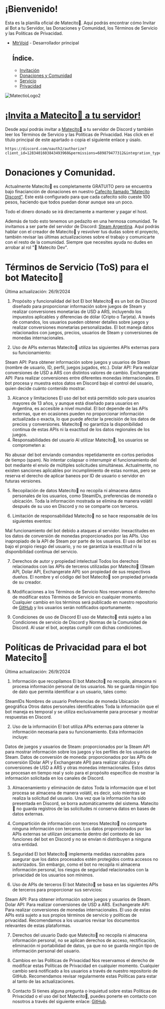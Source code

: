 # ¡Bienvenido!

Esta es la planilla oficial de Matecito🧉. Aquí podrás encontrar cómo Invitar al Bot a tu Servidor, las Donaciones y Comunidad, los Términos de Servicio y las Políticas de Privacidad.

- [MtrVoid](https://github.com/MtrVoid) - Desarrollador principal
  ## Índice.
  - [Invitación](https://github.com/MtrVoid/matecito_services?tab=readme-ov-file#invita-a-matecito-a-tu-servidor)
  - [Donaciones y Comunidad](https://github.com/MtrVoid/matecito_services?tab=readme-ov-fildonaciones-y-comunidad)
  - [Servicio](https://github.com/MtrVoid/matecito_services?tab=readme-ov-file#t%C3%A9rminos-de-servicio-tos-para-el-bot-matecito)
  - [Privacidad](https://github.com/MtrVoid/matecito_services?tab=readme-ov-file#pol%C3%ADticas-de-privacidad-para-el-bot-matecito)

![MatectioLogo2](https://github.com/user-attachments/assets/44f2e2a0-5f6d-4efb-888a-5fe3768bd848)

# [¡Invita a Matecito🧉 a tu servidor!](https://discord.com/oauth2/authorize?client_id=1283401603843493960&permissions=689879477312&integration_type=0&scope=bot)
Desde aquí podrás invitar a [Matecito🧉](https://discord.com/oauth2/authorize?client_id=1283401603843493960&permissions=689879477312&integration_type=0&scope=bot) a tu servidor de Discord y también leer los Términos de Servicio y las Políticas de Privacidad.
Has click en el título principal de este apartado o copia el siguiente enlace y úsalo.
  
  ```
https://discord.com/oauth2/authorize?client_id=1283401603843493960&permissions=689879477312&integration_type=0&scope=bot
  ```

# Donaciones y Comunidad.
Actualmente Matecito🧉 es completamente GRATUITO pero se encuentra bajo finacianción de donaciones en nuestro [Cafecito llamado "Matecito Discord"](https://cafecito.app/matecitobotdiscord). Este está configurado para que cada cafecito sólo cueste 100 pesos, haciendo que todos puedan donar aunque sea un poco.
  
Todo el dinero donado se irá directamente a mantener y pagar el host.

Además de todo esto tenemos un pedazito en una hermosa comunidad. Te invitamos a ser parte del servidor de Discord: [Steam Argentina](https://discord.gg/2DynfUtQjy). Aquí podrás hablar con el creador de Matecito🧉 y resvolver tus dudas sobre el proyecto, también revisar las últimas actualizaciones sobre el trabajo y comunicarte con el resto de la comunidad. Siempre que necesites ayuda no dudes en arrobar al rol "🧉 Matecito Dev".

# Términos de Servicio (ToS) para el bot Matecito🧉
Última actualización: 26/9/2024

1. Propósito y funcionalidad del bot
El bot Matecito🧉 es un bot de Discord diseñado para proporcionar información sobre juegos de Steam y realizar conversiones monetarias de USD a ARS, incluyendo los impuestos aplicables y diferencias de dólar (Cripto o Tarjeta). A través de comandos, los usuarios pueden obtener detalles sobre juegos y realizar conversiones monetarias personalizadas. El bot maneja datos relacionados con juegos, precios, usuarios de Steam y conversiones de monedas internacionales.

2. Uso de APIs externas
Matecito🧉 utiliza las siguientes APIs externas para su funcionamiento:

Steam API: Para obtener información sobre juegos y usuarios de Steam (nombre de usuario, ID, perfil, juegos jugados, etc.).
Dolar API: Para realizar conversiones de USD a ARS con distintos valores de cambio.
Exchangerate API: Para realizar conversiones entre diferentes monedas internacionales.
El bot procesa y muestra estos datos en Discord bajo el control del usuario, quien decide cuánto contenido mostrar.

3. Alcance y limitaciones
El uso del bot está permitido solo para usuarios mayores de 13 años, y aunque está diseñado para usuarios en Argentina, es accesible a nivel mundial.
El bot depende de las APIs externas, que en ocasiones pueden no proporcionar información actualizada o exacta, lo que puede afectar la precisión de los datos de precios y conversiones.
Matecito🧉 no garantiza la disponibilidad continua de estas APIs ni la exactitud de los datos regionales de los juegos.
4. Responsabilidades del usuario
Al utilizar Matecito🧉, los usuarios se comprometen a:

No abusar del bot enviando comandos repetidamente en cortos períodos de tiempo (spam).
No intentar colapsar o interrumpir el funcionamiento del bot mediante el envío de múltiples solicitudes simultáneas.
Actualmente, no existen sanciones aplicables por incumplimiento de estas normas, pero se reserva el derecho de aplicar baneos por ID de usuario o servidor en futuras versiones.

5. Recopilación de datos
Matecito🧉 no recopila ni almacena datos personales de los usuarios, como SteamIDs, preferencias de moneda o ubicación. Toda la información mostrada se elimina de manera volátil después de su uso en Discord y no se comparte con terceros.

6. Limitación de responsabilidad
Matecito🧉 no se hace responsable de los siguientes eventos:

Mal funcionamiento del bot debido a ataques al servidor.
Inexactitudes en los datos de conversión de monedas proporcionados por las APIs.
Uso inapropiado de la API de Steam por parte de los usuarios.
El uso del bot es bajo el propio riesgo del usuario, y no se garantiza la exactitud ni la disponibilidad continua del servicio.

7. Derechos de autor y propiedad intelectual
Todos los derechos relacionados con las APIs de terceros utilizadas por Matecito🧉 (Steam API, Dolar API, Exchangerate API) son propiedad de sus respectivos dueños. El nombre y el código del bot Matecito🧉 son propiedad privada de su creador.

8. Modificaciones a los Términos de Servicio
Nos reservamos el derecho de modificar estos Términos de Servicio en cualquier momento. Cualquier cambio en los términos será publicado en nuestro repositorio de [GitHub](https://github.com/MtrVoid/matecito_services) y los usuarios serán notificados oportunamente.

9. Condiciones de uso de Discord
El uso de Matecito🧉 está sujeto a las Condiciones de servicio de Discord y Normas de la Comunidad de Discord. Al usar el bot, aceptas cumplir con dichas condiciones.

# Políticas de Privacidad para el bot Matecito🧉
Última actualización: 26/9/2024

1. Información que recopilamos
El bot Matecito🧉 no recopila, almacena ni procesa información personal de los usuarios. No se guarda ningún tipo de dato que permita identificar a un usuario, tales como:

SteamIDs
Nombres de usuario
Preferencias de moneda
Ubicación geográfica
Otros datos personales identificables
Toda la información que el bot maneja es temporal y se utiliza exclusivamente para procesar y mostrar respuestas en Discord.

2. Uso de la información
El bot utiliza APIs externas para obtener la información necesaria para su funcionamiento. Esta información incluye:

Datos de juegos y usuarios de Steam: proporcionados por la Steam API para mostrar información sobre los juegos y los perfiles de los usuarios de Steam.
Datos de conversión de moneda: proporcionados por las APIs de conversión (Dolar API y Exchangerate API) para realizar cálculos y conversiones de USD a ARS y otras monedas internacionales.
Estos datos se procesan en tiempo real y solo para el propósito específico de mostrar la información solicitada en los canales de Discord.

3. Almacenamiento y eliminación de datos
Toda la información que el bot procesa se almacena de manera volátil, es decir, solo mientras se realiza la solicitud del usuario. Una vez que la información ha sido presentada en Discord, se borra automáticamente del sistema. Matecito🧉 no guarda registros de las solicitudes ni conserva datos en bases de datos externas.

4. Compartición de información con terceros
Matecito🧉 no comparte ninguna información con terceros. Los datos proporcionados por las APIs externas se utilizan únicamente dentro del contexto de las funciones del bot en Discord y no se envían ni distribuyen a ninguna otra entidad.

5. Seguridad
El bot Matecito🧉 implementa medidas razonables para asegurar que los datos procesados estén protegidos contra accesos no autorizados. Sin embargo, como el bot no recopila ni almacena información personal, los riesgos de seguridad relacionados con la privacidad de los usuarios son mínimos.

6. Uso de APIs de terceros
El bot Matecito🧉 se basa en las siguientes APIs de terceros para proporcionar sus servicios:

Steam API: Para obtener información sobre juegos y usuarios de Steam.
Dolar API: Para realizar conversiones de USD a ARS.
Exchangerate API: Para realizar conversiones de monedas internacionales.
El uso de estas APIs está sujeto a sus propios términos de servicio y políticas de privacidad. Recomendamos a los usuarios revisar los documentos relevantes de estas plataformas.

7. Derechos del usuario
Dado que Matecito🧉 no recopila ni almacena información personal, no se aplican derechos de acceso, rectificación, eliminación ni portabilidad de datos, ya que no se guarda ningún tipo de información personal del usuario.

8. Cambios en las Políticas de Privacidad
Nos reservamos el derecho de modificar estas Políticas de Privacidad en cualquier momento. Cualquier cambio será notificado a los usuarios a través de nuestro repositorio de GitHub. Recomendamos revisar regularmente estas Políticas para estar al tanto de las actualizaciones.

9. Contacto
Si tienes alguna pregunta o inquietud sobre estas Políticas de Privacidad o el uso del bot Matecito🧉, puedes ponerte en contacto con nosotros a través del siguiente enlace: [GitHub](https://github.com/MtrVoid/matecito_services).
